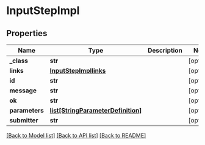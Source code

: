 # InputStepImpl

## Properties
Name | Type | Description | Notes
------------ | ------------- | ------------- | -------------
**_class** | **str** |  | [optional] 
**links** | [**InputStepImpllinks**](InputStepImpllinks.md) |  | [optional] 
**id** | **str** |  | [optional] 
**message** | **str** |  | [optional] 
**ok** | **str** |  | [optional] 
**parameters** | [**list[StringParameterDefinition]**](StringParameterDefinition.md) |  | [optional] 
**submitter** | **str** |  | [optional] 

[[Back to Model list]](../README.md#documentation-for-models) [[Back to API list]](../README.md#documentation-for-api-endpoints) [[Back to README]](../README.md)


